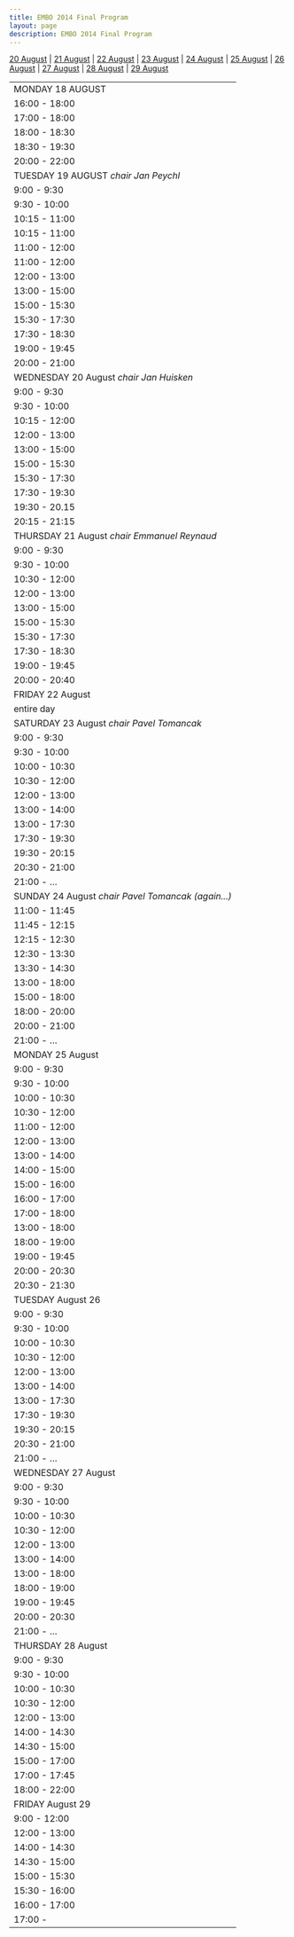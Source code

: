 ```yaml
---
title: EMBO 2014 Final Program
layout: page
description: EMBO 2014 Final Program
---
```

[20 August](#aug20) | [21 August](#aug21) | [22
August](#aug22) | [23 August](#aug23) | [24
August](#aug24) | [25 August](#aug25) | [26
August](#aug26) | [27 August](#aug27) | [28
August](#aug28) | [29 August](#aug29)

|                                                    |
| -------------------------------------------------- |
| MONDAY 18 AUGUST                                   |
| 16:00 - 18:00                                      |
| 17:00 - 18:00                                      |
| 18:00 - 18:30                                      |
| 18:30 - 19:30                                      |
| 20:00 - 22:00                                      |
| TUESDAY 19 AUGUST *chair Jan Peychl*               |
| 9:00 - 9:30                                        |
| 9:30 - 10:00                                       |
| 10:15 - 11:00                                      |
| 10:15 - 11:00                                      |
| 11:00 - 12:00                                      |
| 11:00 - 12:00                                      |
| 12:00 - 13:00                                      |
| 13:00 - 15:00                                      |
| 15:00 - 15:30                                      |
| 15:30 - 17:30                                      |
| 17:30 - 18:30                                      |
| 19:00 - 19:45                                      |
| 20:00 - 21:00                                      |
| WEDNESDAY 20 August *chair Jan Huisken*            |
| 9:00 - 9:30                                        |
| 9:30 - 10:00                                       |
| 10:15 - 12:00                                      |
| 12:00 - 13:00                                      |
| 13:00 - 15:00                                      |
| 15:00 - 15:30                                      |
| 15:30 - 17:30                                      |
| 17:30 - 19:30                                      |
| 19:30 - 20.15                                      |
| 20:15 - 21:15                                      |
| THURSDAY 21 August *chair Emmanuel Reynaud*        |
| 9:00 - 9:30                                        |
| 9:30 - 10:00                                       |
| 10:30 - 12:00                                      |
| 12:00 - 13:00                                      |
| 13:00 - 15:00                                      |
| 15:00 - 15:30                                      |
| 15:30 - 17:30                                      |
| 17:30 - 18:30                                      |
| 19:00 - 19:45                                      |
| 20:00 - 20:40                                      |
| FRIDAY 22 August                                   |
| entire day                                         |
| SATURDAY 23 August *chair Pavel Tomancak*          |
| 9:00 - 9:30                                        |
| 9:30 - 10:00                                       |
| 10:00 - 10:30                                      |
| 10:30 - 12:00                                      |
| 12:00 - 13:00                                      |
| 13:00 - 14:00                                      |
| 13:00 - 17:30                                      |
| 17:30 - 19:30                                      |
| 19:30 - 20:15                                      |
| 20:30 - 21:00                                      |
| 21:00 - …                                          |
| SUNDAY 24 August *chair Pavel Tomancak (again...)* |
| 11:00 - 11:45                                      |
| 11:45 - 12:15                                      |
| 12:15 - 12:30                                      |
| 12:30 - 13:30                                      |
| 13:30 - 14:30                                      |
| 13:00 - 18:00                                      |
| 15:00 - 18:00                                      |
| 18:00 - 20:00                                      |
| 20:00 - 21:00                                      |
| 21:00 - …                                          |
| MONDAY 25 August                                   |
| 9:00 - 9:30                                        |
| 9:30 - 10:00                                       |
| 10:00 - 10:30                                      |
| 10:30 - 12:00                                      |
| 11:00 - 12:00                                      |
| 12:00 - 13:00                                      |
| 13:00 - 14:00                                      |
| 14:00 - 15:00                                      |
| 15:00 - 16:00                                      |
| 16:00 - 17:00                                      |
| 17:00 - 18:00                                      |
| 13:00 - 18:00                                      |
| 18:00 - 19:00                                      |
| 19:00 - 19:45                                      |
| 20:00 - 20:30                                      |
| 20:30 - 21:30                                      |
| TUESDAY August 26                                  |
| 9:00 - 9:30                                        |
| 9:30 - 10:00                                       |
| 10:00 - 10:30                                      |
| 10:30 - 12:00                                      |
| 12:00 - 13:00                                      |
| 13:00 - 14:00                                      |
| 13:00 - 17:30                                      |
| 17:30 - 19:30                                      |
| 19:30 - 20:15                                      |
| 20:30 - 21:00                                      |
| 21:00 - …                                          |
| WEDNESDAY 27 August                                |
| 9:00 - 9:30                                        |
| 9:30 - 10:00                                       |
| 10:00 - 10:30                                      |
| 10:30 - 12:00                                      |
| 12:00 - 13:00                                      |
| 13:00 - 14:00                                      |
| 13:00 - 18:00                                      |
| 18:00 - 19:00                                      |
| 19:00 - 19:45                                      |
| 20:00 - 20:30                                      |
| 21:00 - …                                          |
| THURSDAY 28 August                                 |
| 9:00 - 9:30                                        |
| 9:30 - 10:00                                       |
| 10:00 - 10:30                                      |
| 10:30 - 12:00                                      |
| 12:00 - 13:00                                      |
| 14:00 - 14:30                                      |
| 14:30 - 15:00                                      |
| 15:00 - 17:00                                      |
| 17:00 - 17:45                                      |
| 18:00 - 22:00                                      |
| FRIDAY August 29                                   |
| 9:00 - 12:00                                       |
| 12:00 - 13:00                                      |
| 14:00 - 14:30                                      |
| 14:30 - 15:00                                      |
| 15:00 - 15:30                                      |
| 15:30 - 16:00                                      |
| 16:00 - 17:00                                      |
| 17:00 -                                            |
